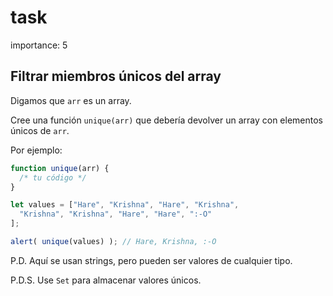 # task

importance: 5

## Filtrar miembros únicos del array

Digamos que `arr` es un array.

Cree una función `unique(arr)` que debería devolver un array con elementos únicos de `arr`.

Por ejemplo:

```javascript
function unique(arr) {
  /* tu código */
}

let values = ["Hare", "Krishna", "Hare", "Krishna",
  "Krishna", "Krishna", "Hare", "Hare", ":-O"
];

alert( unique(values) ); // Hare, Krishna, :-O
```

P.D. Aquí se usan strings, pero pueden ser valores de cualquier tipo.

P.D.S. Use `Set` para almacenar valores únicos.

